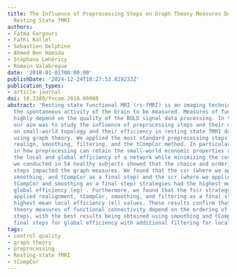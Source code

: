 ```yaml
---
title: The Influence of Preprocessing Steps on Graph Theory Measures Derived from
  Resting State fMRI
authors:
- Fatma Gargouri
- Fathi Kallel
- Sebastien Delphine
- Ahmed Ben Hamida
- Stéphane Lehéricy
- Romain Valabregue
date: '2018-01-01T00:00:00'
publishDate: '2024-12-24T10:27:53.829233Z'
publication_types:
- article-journal
doi: 10.3389/fncom.2018.00008
abstract: 'Resting state functional MRI (rs-fMRI) is an imaging technique that allows
  the spontaneous activity of the brain to be measured. Measures of functional connectivity
  highly depend on the quality of the BOLD signal data processing. In this study,
  our aim was to study the influence of preprocessing steps and their order of application
  on small-world topology and their efficiency in resting state fMRI data analysis
  using graph theory. We applied the most standard preprocessing steps: slice-timing,
  realign, smoothing, filtering, and the tCompCor method. In particular, we were interested
  in how preprocessing can retain the small-world economic properties and how to maximize
  the local and global efficiency of a network while minimizing the cost. Tests that
  we conducted in 54 healthy subjects showed that the choice and ordering of preprocessing
  steps impacted the graph measures. We found that the csr (where we applied realignment,
  smoothing, and tCompCor as a final step) and the scr (where we applied realignment,
  tCompCor and smoothing as a final step) strategies had the highest mean values of
  global efficiency (eg) . Furthermore, we found that the fscr strategy (where we
  applied realignment, tCompCor, smoothing, and filtering as a final step), had the
  highest mean local efficiency (el) values. These results confirm that the graph
  theory measures of functional connectivity depend on the ordering of the processing
  steps, with the best results being obtained using smoothing and tCompCor as the
  final steps for global efficiency with additional filtering for local efficiency.'
tags:
- control quality
- graph theory
- preprocessing
- Resting-state fMRI
- tCompCor
---
```

